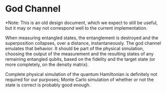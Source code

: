 # God Channel #

*Note: This is an old design document, which we expect to still be useful, but it may or may not correspond well to the current implementation.

When measuring entangled states, the entanglement is destroyed and the superposition collapses, over a distance, instantaneously. The god channel emulates that behavior. It should be part of the physical simulation, choosing the output of the measurement and the resulting states of any remaining entangled qubits, based on the fidelity and the target state (or more completely, on the density matrix).

Complete physical simulation of the quantum Hamiltonian is definitely not required for our purposes; Monte Carlo simulation of whether or not the state is correct is probably good enough.
